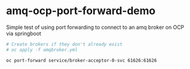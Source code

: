 # amq-ocp-port-forward-demo

Simple test of using port forwarding to connect to an amq broker on OCP via springboot

```bash
# Create brokers if they don't already exist
# oc apply -f amqbroker.yml

oc port-forward service/broker-acceptor-0-svc 61626:61626
```
